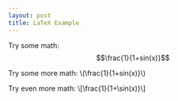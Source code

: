 ```yaml
---
layout: post
title: LaTeX Example
---
```

Try some math: $$\frac{1}{1+sin(x)}$$

Try some more math: \\(\frac{1}{1+sin(x)}\\)

Try even more math: \\[\frac{1}{1+\sin(x)}\\]
